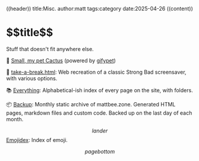 ((header))
title:Misc.
author:matt
tags:category
date:2025-04-26
((content))
<h1 id="pagetitle">$$title$$</h1>

Stuff that doesn't fit anywhere else.

🌵 [Small, my pet Cactus](/cactus) (powered by [gifypet](https://gifypet.neocities.org/))

🌴 [take-a-break.html](/take-a-break): Web recreation of a classic Strong Bad screensaver, with various options.

📚️ [Everything](/everything): Alphabetical-ish index of every page on the site, with folders.

📦️ [Backup](https://github.com/mbluelander/mattbeezone): Monthly static archive of mattbee.zone. Generated HTML pages, markdown files and custom code. Backed up on the last day of each month.

$$lander$$ [Emojidex](/emojidex): Index of emoji.

$$pagebottom$$